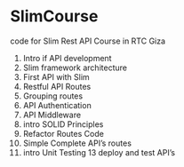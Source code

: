 # SlimCourse
code for Slim  Rest API Course in RTC Giza 

1.  Intro if API development
2.  Slim framework architecture 
3.  First API with Slim
4.  Restful API Routes
5.  Grouping routes
6.  API Authentication 
7.  API Middleware 
8.  intro SOLID Principles
9. Refactor Routes Code
10. Simple Complete API’s routes
11.  intro Unit Testing 13 deploy and test API’s



